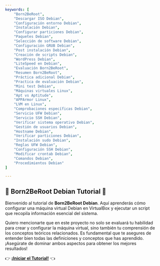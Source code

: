 ```yaml
---
keywords: [
    "Born2BeRoot", 
    "Descargar ISO Debian", 
    "Configuración entorno Debian", 
    "Instalación Debian", 
    "Configurar particiones Debian", 
    "Paquetes Debian", 
    "Selección de software Debian", 
    "Configuración GRUB Debian", 
    "Post instalación Debian", 
    "Creación de scripts Debian", 
    "WordPress Debian", 
    "LiteSpeed en Debian", 
    "Evaluación Born2BeRoot", 
    "Resumen Born2BeRoot", 
    "Práctica adicional Debian", 
    "Practica de evaluación Debian", 
    "Mini test Debian", 
    "Máquinas virtuales Linux", 
    "Apt vs Aptitude", 
    "APPArmor Linux", 
    "LVM en Linux", 
    "Comprobaciones específicas Debian", 
    "Servicio UFW Debian", 
    "Servicio SSH Debian", 
    "Verificar sistema operativo Debian", 
    "Gestión de usuarios Debian", 
    "Hostname Debian", 
    "Verificar particiones Debian", 
    "Instalación sudo Debian", 
    "Reglas UFW Debian", 
    "Configuración SSH Debian", 
    "Modificar crontab Debian", 
    "Comandos Debian", 
    "Procedimientos Debian"
]

---
```


## 🤖 Born2BeRoot Debian Tutorial 🚀

Bienvenido al tutorial de **Born2BeRoot Debian**. Aquí aprenderás cómo configurar una máquina virtual Debian en VirtualBox y ejecutar un script que recopila información esencial del sistema.

Quiero mencionarte que en este proyecto no solo se evaluará tu habilidad para crear y configurar la máquina virtual, sino también tu comprensión de los conceptos teóricos relacionados. Es fundamental que te asegures de entender bien todas las definiciones y conceptos que has aprendido. ¡Asegúrate de dominar ambos aspectos para obtener los mejores resultados!

👉 [**¡Iniciar el Tutorial!**](http://doncom.me/Born2BeRoot/jekyll/2024/06/01/create.html) 👈


